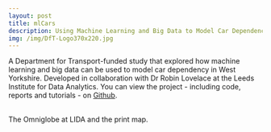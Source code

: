 ```yaml
---
layout: post
title: mlCars
description: Using Machine Learning and Big Data to Model Car Dependency
img: /img/DfT-Logo370x220.jpg
---
```


A Department for Transport-funded study that explored how machine learning and big data can be used to model car dependency in West Yorkshire. Developed in collaboration with Dr Robin Lovelace at the Leeds Institute for Data Analytics. 
You can view the project - including code, reports and tutorials - on <a href="https://github.com/Robinlovelace/mlCars">Github</a>.

<div class="img_row">
	<img class="col one" src="{{ site.baseurl }}/img/mlCars_commutes.png" alt="" title=""/>
	<img class="col two" src="{{ site.baseurl }}/img/mlCars_intelligent_mobility.png" alt="" title=""/>
</div>
<div class="col three caption">
	The Omniglobe at LIDA and the print map.
</div>
